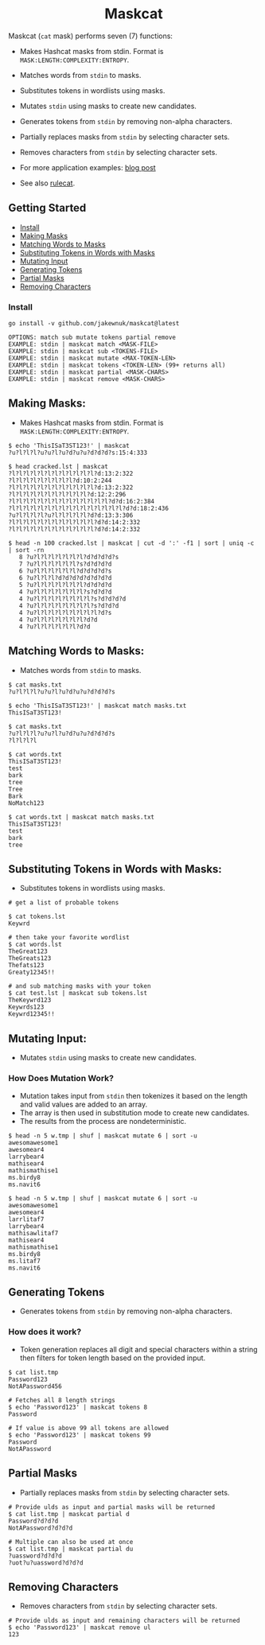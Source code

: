 <h1 align="center">
Maskcat
 </h1>

Maskcat (`cat` mask) performs seven (7) functions:
- Makes Hashcat masks from stdin. Format is `MASK:LENGTH:COMPLEXITY:ENTROPY`.
- Matches words from `stdin` to masks.
- Substitutes tokens in wordlists using masks.
- Mutates `stdin` using masks to create new candidates.
- Generates tokens from `stdin` by removing non-alpha characters.
- Partially replaces masks from `stdin` by selecting character sets.
- Removes characters from `stdin` by selecting character sets.

- For more application examples: [blog post](https://jakewnuk.com/posts/advanced-maskcat-cracking-guide/)
- See also [rulecat](https://github.com/JakeWnuk/rulecat).

## Getting Started

- [Install](#install)
- [Making Masks](#Making-Masks)
- [Matching Words to Masks](#Matching-Words-to-Masks)
- [Substituting Tokens in Words with Masks](#Substituting-Tokens-in-Words-with-Masks)
- [Mutating Input](#Mutating-Input)
- [Generating Tokens](#Generating-Tokens)
- [Partial Masks](#Partial-Masks)
- [Removing Characters](#Removing-Characters)

### Install
```
go install -v github.com/jakewnuk/maskcat@latest
```
```
OPTIONS: match sub mutate tokens partial remove
EXAMPLE: stdin | maskcat match <MASK-FILE>
EXAMPLE: stdin | maskcat sub <TOKENS-FILE>
EXAMPLE: stdin | maskcat mutate <MAX-TOKEN-LEN>
EXAMPLE: stdin | maskcat tokens <TOKEN-LEN> (99+ returns all)
EXAMPLE: stdin | maskcat partial <MASK-CHARS>
EXAMPLE: stdin | maskcat remove <MASK-CHARS>
```

## Making Masks:
- Makes Hashcat masks from stdin. Format is `MASK:LENGTH:COMPLEXITY:ENTROPY`.
 ```
$ echo 'ThisISaT3ST123!' | maskcat
?u?l?l?l?u?u?l?u?d?u?u?d?d?d?s:15:4:333
 ```

 ```
$ head cracked.lst | maskcat 
?l?l?l?l?l?l?l?l?l?l?l?l?d:13:2:322
?l?l?l?l?l?l?l?l?l?d:10:2:244
?l?l?l?l?l?l?l?l?l?l?l?l?d:13:2:322
?l?l?l?l?l?l?l?l?l?l?l?d:12:2:296
?l?l?l?l?l?l?l?l?l?l?l?l?l?l?d?d:16:2:384
?l?l?l?l?l?l?l?l?l?l?l?l?l?l?l?l?d?d:18:2:436
?u?l?l?l?l?u?l?l?l?l?l?d?d:13:3:306
?l?l?l?l?l?l?l?l?l?l?l?l?d?d:14:2:332
?l?l?l?l?l?l?l?l?l?l?l?l?d?d:14:2:332
 ```

 ```
$ head -n 100 cracked.lst | maskcat | cut -d ':' -f1 | sort | uniq -c | sort -rn
    8 ?u?l?l?l?l?l?l?l?d?d?d?d?s
    7 ?u?l?l?l?l?l?l?s?d?d?d?d
    6 ?u?l?l?l?l?l?l?d?d?d?d?s
    6 ?u?l?l?l?d?d?d?d?d?d?d?d
    5 ?u?l?l?l?l?l?l?l?d?d?d?d
    4 ?u?l?l?l?l?l?l?l?s?d?d?d
    4 ?u?l?l?l?l?l?l?l?l?s?d?d?d?d
    4 ?u?l?l?l?l?l?l?l?l?s?d?d?d
    4 ?u?l?l?l?l?l?l?l?l?l?d?s
    4 ?u?l?l?l?l?l?l?l?d?d
    4 ?u?l?l?l?l?l?l?d?d
```

## Matching Words to Masks:
- Matches words from `stdin` to masks.
 ```
$ cat masks.txt
?u?l?l?l?u?u?l?u?d?u?u?d?d?d?s

$ echo 'ThisISaT3ST123!' | maskcat match masks.txt
ThisISaT3ST123!
 ```

 ```
$ cat masks.txt
?u?l?l?l?u?u?l?u?d?u?u?d?d?d?s
?l?l?l?l

$ cat words.txt
ThisISaT3ST123!
test
bark
tree
Tree
Bark
NoMatch123

$ cat words.txt | maskcat match masks.txt
ThisISaT3ST123!
test
bark
tree
```

## Substituting Tokens in Words with Masks:
- Substitutes tokens in wordlists using masks.
```
# get a list of probable tokens

$ cat tokens.lst
Keywrd

# then take your favorite wordlist
$ cat words.lst
TheGreat123
TheGreats123
Thefats123
Greaty12345!!

# and sub matching masks with your token
$ cat test.lst | maskcat sub tokens.lst
TheKeywrd123
Keywrds123
Keywrd12345!!
 ```

## Mutating Input:
- Mutates `stdin` using masks to create new candidates.

### How Does Mutation Work?
- Mutation takes input from `stdin` then tokenizes it based on the length and valid values are added to an array.
- The array is then used in substitution mode to create new candidates.
- The results from the process are nondeterministic.
```
$ head -n 5 w.tmp | shuf | maskcat mutate 6 | sort -u
awesomawesome1
awesomear4
larrybear4
mathisear4
mathismathise1
ms.birdy8
ms.navit6

$ head -n 5 w.tmp | shuf | maskcat mutate 6 | sort -u
awesomawesome1
awesomear4
larrlitaf7
larrybear4
mathisawlitaf7
mathisear4
mathismathise1
ms.birdy8
ms.litaf7
ms.navit6
```

## Generating Tokens
- Generates tokens from `stdin` by removing non-alpha characters.

### How does it work?
- Token generation replaces all digit and special characters within a string then filters for token length based on the provided input.
```
$ cat list.tmp
Password123
NotAPassword456

# Fetches all 8 length strings
$ echo 'Password123' | maskcat tokens 8
Password

# If value is above 99 all tokens are allowed
$ echo 'Password123' | maskcat tokens 99
Password
NotAPassword
```

## Partial Masks
- Partially replaces masks from `stdin` by selecting character sets.
```
# Provide ulds as input and partial masks will be returned
$ cat list.tmp | maskcat partial d
Password?d?d?d
NotAPassword?d?d?d

# Multiple can also be used at once
$ cat list.tmp | maskcat partial du
?uassword?d?d?d
?uot?u?uassword?d?d?d
```

## Removing Characters
- Removes characters from `stdin` by selecting character sets.
```
# Provide ulds as input and remaining characters will be returned
$ echo 'Password123' | maskcat remove ul
123
```
